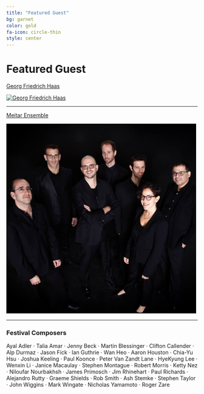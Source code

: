 ```yaml
---
title: "Featured Guest"
bg: garnet
color: gold
fa-icon: circle-thin
style: center
---
```


# Featured Guest

[Georg Friedrich Haas][Haas]<br>

<a href="http://www.georgfriedrichhaas.com/"><img src="http://www.georgfriedrichhaas.com/dv/wp-content/uploads/2017/07/haas-2.jpg" alt="Georg Friedrich Haas" width="500"></a>

---------------------------------------

[Meitar Ensemble][Meitar]

<a href="http://www.meitar.net/"><img src="/img/Meitar.jpg" alt="Meitar Ensemble" width="500"></a>

---------------------------------------

### Festival Composers
Ayal Adler ·
Talia Amar ·
Jenny Beck ·
Martin Blessinger ·
Clifton Callender ·
Alp Durmaz ·
Jason Fick ·
Ian Guthrie ·
Wan Heo ·
Aaron Houston ·
Chia-Yu Hsu ·
Joshua Keeling ·
Paul Koonce ·
Peter Van Zandt Lane ·
HyeKyung Lee ·
Wenxin Li ·
Janice Macaulay ·
Stephen Montague ·
Robert Morris ·
Ketty Nez ·
Niloufar Nourbakhsh ·
James Primosch ·
Jim Rhinehart ·
Paul Richards ·
Alejandro Rutty ·
Graeme Shields ·
Rob Smith ·
Ash Stemke ·
Stephen Taylor ·
John Wiggins ·
Mark Wingate ·
Nicholas Yamamoto ·
Roger Zare

[Haas]: http://www.georgfriedrichhaas.com/
[Meitar]: http://www.meitar.net/